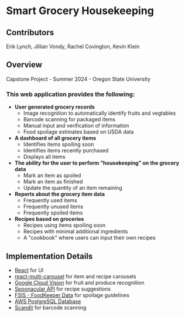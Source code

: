 # Smart Grocery Housekeeping

## Contributors

Erik Lynch, Jillian Vondy, Rachel Covington, Kevin Klein

## Overview
Capstone Project - Summer 2024 - Oregon State University

### This web application provides the following:
- **User generated grocery records**
  - Image recognition to automatically identify fruits and vegtables
  - Barcode scanning for packaged items
  - Manual input and verification of information
  - Food spoilage estimates based on USDA data
- **A dashboard of all grocery items**
  - Identifies items spoiling soon
  - Identifies items recently purchased
  - Displays all items
- **The ability for the user to perform "housekeeping" on the grocery data**
  - Mark an item as spoiled
  - Mark an item as finished
  - Update the quantity of an item remaining
- **Reports about the grocery item data**
  - Frequently used items
  - Frequently unused items
  - Frequently spoiled items
- **Recipes based on groceries**
  - Recipes using items spoiling soon
  - Recipes with minimal additional ingredients
  - A "cookbook" where users can input their own recipes

## Implementation Details
- [React](https://react.dev/) for UI
- [react-multi-carousel](https://www.npmjs.com/package/react-multi-carousel) for item and recipe carousels
- [Google Cloud Vision](https://cloud.google.com/vision?hl=en) for fruit and produce recognition
- [Spoonacular API](https://spoonacular.com/food-api) for recipe suggestions 
- [FSIS - FoodKeeper Data](https://catalog.data.gov/dataset/fsis-foodkeeper-data) for spoilage guidelines
- [AWS PostgreSQL Database](https://aws.amazon.com/rds/postgresql/)
- [Scandit](https://www.scandit.com/?utm_source=google&utm_medium=cpc&utm_campaign=North-America-24Q3-ams-brand-paid-search-Brand-Terms-Mix&utm_term=scandit&gad_source=1&gclid=CjwKCAjw_Na1BhAlEiwAM-dm7FCNa_kPXgEifCkxgkmOX9rDwRQWqdHHhBQnw_xyxzg5ts_AZsSIaRoCN3UQAvD_BwE) for barcode scanning
